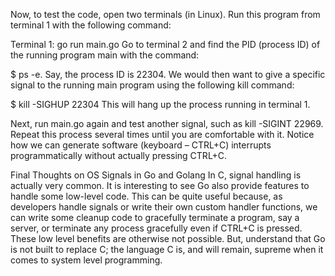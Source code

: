 Now, to test the code, open two terminals (in Linux). Run this program from terminal 1 with the following command:

Terminal 1: go run main.go
Go to terminal 2 and find the PID (process ID) of the running program main with the command:

$ ps -e.
Say, the process ID is 22304. We would then want to give a specific signal to the running main program using the following kill command:

$ kill -SIGHUP 22304
This will hang up the process running in terminal 1.

Next, run main.go again and test another signal, such as kill -SIGINT 22969. Repeat this process several times until you are comfortable with it. Notice how we can generate software (keyboard – CTRL+C) interrupts programmatically without actually pressing CTRL+C.

Final Thoughts on OS Signals in Go and Golang
In C, signal handling is actually very common. It is interesting to see Go also provide features to handle some low-level code. This can be quite useful because, as developers handle signals or write their own custom handler functions, we can write some cleanup code to gracefully terminate a program, say a server, or terminate any process gracefully even if CTRL+C is pressed. These low level benefits are otherwise not possible. But, understand that Go is not built to replace C; the language C is, and will remain, supreme when it comes to system level programming.

